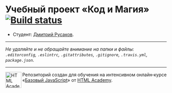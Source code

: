 # Учебный проект «Код и Магия» [![Build status][travis-image]][travis-url]

* Студент: [Дмитрий Русаков](https://up.htmlacademy.ru/javascript/9/user/6302).

---

_Не удаляйте и не обращайте внимание на папки и файлы:_<br>
_`.editorconfig`, `.eslintrc`, `.gitattributes`, `.gitignore`, `.travis.yml`, `package.json`._

---

<a href="https://htmlacademy.ru/intensive/javascript"><img align="left" width="50" height="50" title="HTML Academy" src="https://up.htmlacademy.ru/static/img/intensive/javascript/logo-for-github.svg"></a>

Репозиторий создан для обучения на интенсивном онлайн‑курсе «[Базовый JavaScript](https://htmlacademy.ru/intensive/javascript)» от [HTML Academy](https://htmlacademy.ru).

[travis-image]: https://travis-ci.org/htmlacademy-javascript/6302-code-and-magick.svg?branch=master
[travis-url]: https://travis-ci.org/htmlacademy-javascript/6302-code-and-magick
